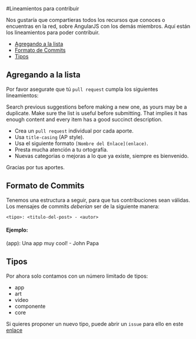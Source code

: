 #Lineamientos para contribuir

Nos gustaría que compartieras todos los recursos que conoces o encuentras en la red, sobre AngularJS con los demás miembros. Aquí están los lineamientos para poder contribuir.

- [Agregando a la lista](#agregando-a-la-lista)
- [Formato de Commits](#formato-de-commits)
- [Tipos](#tipos)

## Agregando a la lista
Por favor asegurate que tú `pull request` cumpla los siguientes lineamientos:


Search previous suggestions before making a new one, as yours may be a duplicate.
Make sure the list is useful before submitting. That implies it has enough content and every item has a good succinct description.

- Crea un `pull request` individual por cada aporte.
- Usa `title-casing` (AP style).
- Usa el siguiente formato `[Nombre del Enlace](enlace)`.
- Presta mucha atención a tu ortografía.
- Nuevas categorias o mejoras a lo que ya existe, siempre es bienvenido.

Gracias por tus aportes.

## Formato de Commits
Tenemos una estructura a seguir, para que tus contribuciones sean válidas. Los mensajes de commits _deberían_ ser de la siguiente manera: 

`<tipo>: <titulo-del-post> - <autor>`

#### Ejemplo: 
(app): Una app muy cool! - John Papa


## Tipos
Por ahora solo contamos con un número limitado de tipos:
 - app
 - art
 - video
 - componente
 - core
 
Si quieres proponer un nuevo tipo, puede abrir un `issue` para ello en este [enlace](https://github.com/ngVenezuela/recursos-angularjs/issues)

